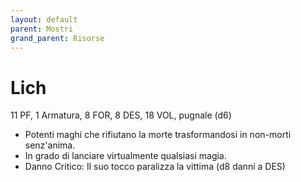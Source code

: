 ```yaml
---
layout: default
parent: Mostri
grand_parent: Risorse
---
```


# Lich

11 PF, 1 Armatura, 8 FOR, 8 DES, 18 VOL, pugnale (d6)

- Potenti maghi che rifiutano la morte trasformandosi in non-morti senz'anima.
- In grado di lanciare virtualmente qualsiasi magia.
- Danno Critico: Il suo tocco paralizza la vittima (d8 danni a DES)